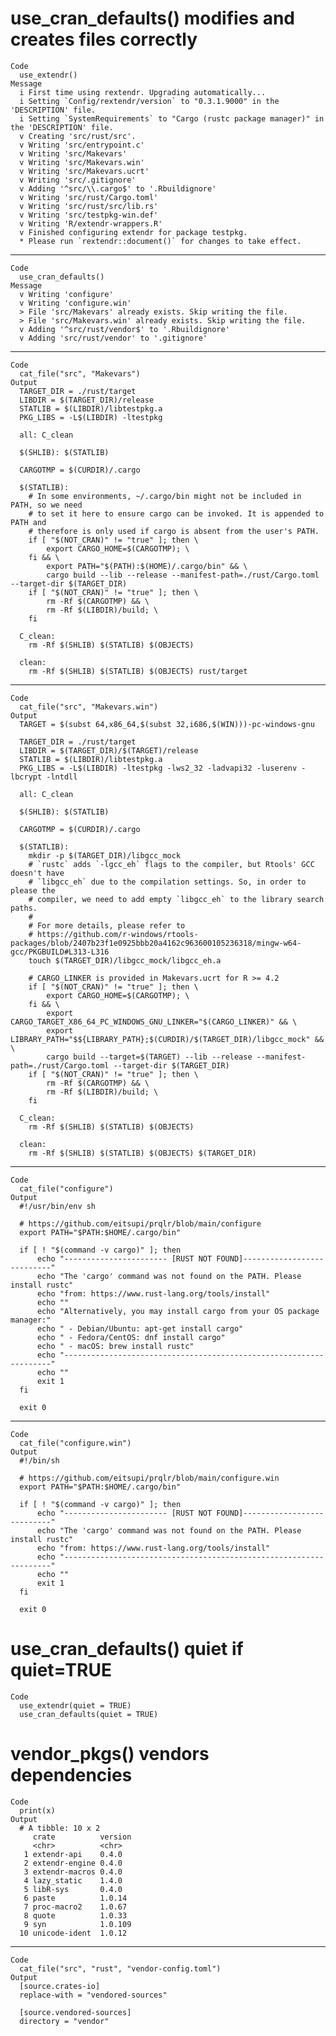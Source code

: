 # use_cran_defaults() modifies and creates files correctly

    Code
      use_extendr()
    Message
      i First time using rextendr. Upgrading automatically...
      i Setting `Config/rextendr/version` to "0.3.1.9000" in the 'DESCRIPTION' file.
      i Setting `SystemRequirements` to "Cargo (rustc package manager)" in the 'DESCRIPTION' file.
      v Creating 'src/rust/src'.
      v Writing 'src/entrypoint.c'
      v Writing 'src/Makevars'
      v Writing 'src/Makevars.win'
      v Writing 'src/Makevars.ucrt'
      v Writing 'src/.gitignore'
      v Adding '^src/\\.cargo$' to '.Rbuildignore'
      v Writing 'src/rust/Cargo.toml'
      v Writing 'src/rust/src/lib.rs'
      v Writing 'src/testpkg-win.def'
      v Writing 'R/extendr-wrappers.R'
      v Finished configuring extendr for package testpkg.
      * Please run `rextendr::document()` for changes to take effect.

---

    Code
      use_cran_defaults()
    Message
      v Writing 'configure'
      v Writing 'configure.win'
      > File 'src/Makevars' already exists. Skip writing the file.
      > File 'src/Makevars.win' already exists. Skip writing the file.
      v Adding '^src/rust/vendor$' to '.Rbuildignore'
      v Adding 'src/rust/vendor' to '.gitignore'

---

    Code
      cat_file("src", "Makevars")
    Output
      TARGET_DIR = ./rust/target
      LIBDIR = $(TARGET_DIR)/release
      STATLIB = $(LIBDIR)/libtestpkg.a
      PKG_LIBS = -L$(LIBDIR) -ltestpkg
      
      all: C_clean
      
      $(SHLIB): $(STATLIB)
      
      CARGOTMP = $(CURDIR)/.cargo
      
      $(STATLIB):
      	# In some environments, ~/.cargo/bin might not be included in PATH, so we need
      	# to set it here to ensure cargo can be invoked. It is appended to PATH and
      	# therefore is only used if cargo is absent from the user's PATH.
      	if [ "$(NOT_CRAN)" != "true" ]; then \
      		export CARGO_HOME=$(CARGOTMP); \
      	fi && \
      		export PATH="$(PATH):$(HOME)/.cargo/bin" && \
      		cargo build --lib --release --manifest-path=./rust/Cargo.toml --target-dir $(TARGET_DIR)
      	if [ "$(NOT_CRAN)" != "true" ]; then \
      		rm -Rf $(CARGOTMP) && \
      		rm -Rf $(LIBDIR)/build; \
      	fi
      
      C_clean:
      	rm -Rf $(SHLIB) $(STATLIB) $(OBJECTS)
      
      clean:
      	rm -Rf $(SHLIB) $(STATLIB) $(OBJECTS) rust/target

---

    Code
      cat_file("src", "Makevars.win")
    Output
      TARGET = $(subst 64,x86_64,$(subst 32,i686,$(WIN)))-pc-windows-gnu
      
      TARGET_DIR = ./rust/target
      LIBDIR = $(TARGET_DIR)/$(TARGET)/release
      STATLIB = $(LIBDIR)/libtestpkg.a
      PKG_LIBS = -L$(LIBDIR) -ltestpkg -lws2_32 -ladvapi32 -luserenv -lbcrypt -lntdll
      
      all: C_clean
      
      $(SHLIB): $(STATLIB)
      
      CARGOTMP = $(CURDIR)/.cargo
      
      $(STATLIB):
      	mkdir -p $(TARGET_DIR)/libgcc_mock
      	# `rustc` adds `-lgcc_eh` flags to the compiler, but Rtools' GCC doesn't have
      	# `libgcc_eh` due to the compilation settings. So, in order to please the
      	# compiler, we need to add empty `libgcc_eh` to the library search paths.
      	#
      	# For more details, please refer to
      	# https://github.com/r-windows/rtools-packages/blob/2407b23f1e0925bbb20a4162c963600105236318/mingw-w64-gcc/PKGBUILD#L313-L316
      	touch $(TARGET_DIR)/libgcc_mock/libgcc_eh.a
      
      	# CARGO_LINKER is provided in Makevars.ucrt for R >= 4.2
      	if [ "$(NOT_CRAN)" != "true" ]; then \
      		export CARGO_HOME=$(CARGOTMP); \
      	fi && \
      		export CARGO_TARGET_X86_64_PC_WINDOWS_GNU_LINKER="$(CARGO_LINKER)" && \
      		export LIBRARY_PATH="$${LIBRARY_PATH};$(CURDIR)/$(TARGET_DIR)/libgcc_mock" && \
      		cargo build --target=$(TARGET) --lib --release --manifest-path=./rust/Cargo.toml --target-dir $(TARGET_DIR)
      	if [ "$(NOT_CRAN)" != "true" ]; then \
      		rm -Rf $(CARGOTMP) && \
      		rm -Rf $(LIBDIR)/build; \
      	fi
      
      C_clean:
      	rm -Rf $(SHLIB) $(STATLIB) $(OBJECTS)
      
      clean:
      	rm -Rf $(SHLIB) $(STATLIB) $(OBJECTS) $(TARGET_DIR)

---

    Code
      cat_file("configure")
    Output
      #!/usr/bin/env sh
      
      # https://github.com/eitsupi/prqlr/blob/main/configure
      export PATH="$PATH:$HOME/.cargo/bin"
      
      if [ ! "$(command -v cargo)" ]; then
          echo "----------------------- [RUST NOT FOUND]---------------------------"
          echo "The 'cargo' command was not found on the PATH. Please install rustc"
          echo "from: https://www.rust-lang.org/tools/install"
          echo ""
          echo "Alternatively, you may install cargo from your OS package manager:"
          echo " - Debian/Ubuntu: apt-get install cargo"
          echo " - Fedora/CentOS: dnf install cargo"
          echo " - macOS: brew install rustc"
          echo "-------------------------------------------------------------------"
          echo ""
          exit 1
      fi
      
      exit 0

---

    Code
      cat_file("configure.win")
    Output
      #!/bin/sh
      
      # https://github.com/eitsupi/prqlr/blob/main/configure.win
      export PATH="$PATH:$HOME/.cargo/bin"
      
      if [ ! "$(command -v cargo)" ]; then
          echo "----------------------- [RUST NOT FOUND]---------------------------"
          echo "The 'cargo' command was not found on the PATH. Please install rustc"
          echo "from: https://www.rust-lang.org/tools/install"
          echo "-------------------------------------------------------------------"
          echo ""
          exit 1
      fi
      
      exit 0

# use_cran_defaults() quiet if quiet=TRUE

    Code
      use_extendr(quiet = TRUE)
      use_cran_defaults(quiet = TRUE)

# vendor_pkgs() vendors dependencies

    Code
      print(x)
    Output
      # A tibble: 10 x 2
         crate          version
         <chr>          <chr>  
       1 extendr-api    0.4.0  
       2 extendr-engine 0.4.0  
       3 extendr-macros 0.4.0  
       4 lazy_static    1.4.0  
       5 libR-sys       0.4.0  
       6 paste          1.0.14 
       7 proc-macro2    1.0.67 
       8 quote          1.0.33 
       9 syn            1.0.109
      10 unicode-ident  1.0.12 

---

    Code
      cat_file("src", "rust", "vendor-config.toml")
    Output
      [source.crates-io]
      replace-with = "vendored-sources"
      
      [source.vendored-sources]
      directory = "vendor"
      

